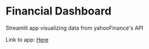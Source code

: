 # Financial Dashboard
Streamlit app visualizing data from yahooFinance's API

Link to app: [Here](https://cerudaria-yahoofinance-financialdashboard-6np4g3.streamlit.app/)
